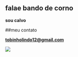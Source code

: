 ## falae bando de corno

**sou calvo**

##meu contato

**tobinholindo12@gmail.com**

![](https://media1.tenor.com/m/hYyNV7ZnoC4AAAAd/gigachad-average-enjoyer.gif)
<!--
**muskyto05/muskyto05** is a ✨ _special_ ✨ repository because its `README.md` (this file) appears on your GitHub profile.

Here are some ideas to get you started:

- 🔭 I’m currently working on ...
- 🌱 I’m currently learning ...
- 👯 I’m looking to collaborate on ...
- 🤔 I’m looking for help with ...
- 💬 Ask me about ...
- 📫 How to reach me: ...
- 😄 Pronouns: ...
- ⚡ Fun fact: ...
-->
